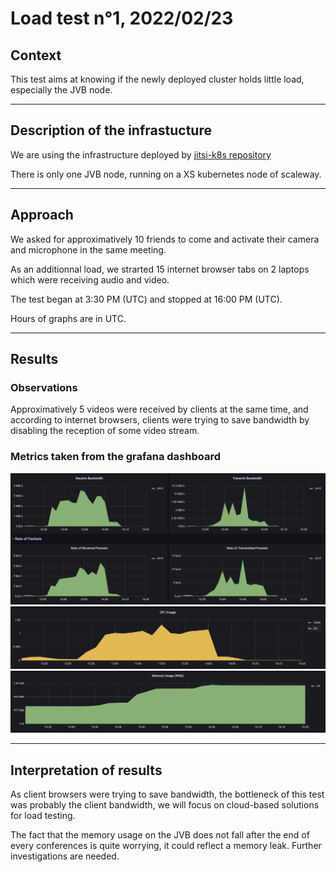 # Load test n°1, 2022/02/23

## Context 

This test aims at knowing if the newly deployed cluster holds little load,
especially the JVB node.

---

## Description of the infrastucture

We are using the infrastructure deployed by [jitsi-k8s repository](https://github.com/openfun/jitsi-k8s/tree/59bdc9c799db3f0decedbb4b6f870f246091d7c8)

There is only one JVB node, running on a XS kubernetes node of scaleway.

---

## Approach

We asked for approximatively 10 friends to come and activate their camera and microphone
in the same meeting.

As an additionnal load, we strarted 15 internet browser tabs on 2 laptops which were
receiving audio and video.

The test began at 3:30 PM (UTC) and stopped at 16:00 PM (UTC).

Hours of graphs are in UTC.

---

## Results

### Observations

Approximatively 5 videos were received by clients at the same time, and
according to internet browsers, clients were trying to save bandwidth by
disabling the reception of some video stream.

### Metrics taken from the grafana dashboard

![Bandwidth on the JVB node](ressources/Bandwidth.png)
![CPU usage on the JVB node](ressources/CPU_usage.png)
![Memory usage on the JVB node](ressources/Memory_usage.png)

---

## Interpretation of results

As client browsers were trying to save bandwidth, the bottleneck of this
test was probably the client bandwidth, we will focus on cloud-based
solutions for load testing.

The fact that the memory usage on the JVB does not fall after the end of every
conferences is quite worrying, it could reflect a memory leak. Further
investigations are needed.
